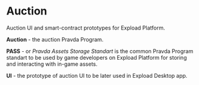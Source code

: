 # Auction

Auction UI and smart-contract prototypes for Expload Platform.  

**Auction** - the auction Pravda Program.

**PASS** - or *Pravda Assets Storage Standart* is the common Pravda Program standart to be used
by game developers on Expload Platform for storing and interacting with in-game assets.

**UI** - the prototype of auction UI to be later used in Expload Desktop app.